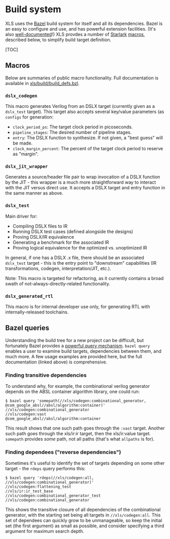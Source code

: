 # Build system

XLS uses the [Bazel](http://bazel.build) build system for itself and all its
dependencies. Bazel is an easy to configure and use, and has powerful extension
facilities. (It's also
[well-documented](https://docs.bazel.build/versions/master/bazel-overview.html)!)
XLS provdes a number of
[Starlark](https://docs.bazel.build/versions/master/skylark/language.html)
[macros](https://docs.bazel.build/versions/master/skylark/macros.html),
described below, to simplify build target definition.

[TOC]

## Macros

Below are summaries of public macro functionality. Full documentation is
available in
[xls/build/build_defs.bzl](https://github.com/google/xls/tree/main/xls/build/build_defs.bzl).

### `dslx_codegen`

This macro generates Verilog from an DSLX target (currently given as a
`dslx_test` target). This target also accepts several key/value parameters (as
`configs` for generation:

*   `clock_period_ps`: The target clock period in picoseconds.
*   `pipeline_stages`: The desired number of pipeline stages.
*   `entry`: The DSLX function to synthesize. If not given, a "best guess" will
    be made.
*   `clock_margin_percent`: The percent of the target clock period to reserve as
    "margin".

### `dslx_jit_wrapper`

Generates a source/header file pair to wrap invocation of a DSLX function by the
JIT - this wrapper is a much more straightforward way to interact with the JIT
versus direct use. It accepts a DSLX target and entry function in the same
manner as above.

### `dslx_test`

Main driver for:

* Compiling DSLX files to IR
* Running DSLX test cases (defined alongside the designs)
* Proving DSLX/IR equivalence
* Generating a benchmark for the associated IR
* Proving logical equivalence for the optimized vs. unoptimized IR

In general, if one has a DSLX .x file, there should be an associated `dslx_test`
target - this is the entry point to "downstream" capabilities (IR
transformations, codegen, interpretation/JIT, etc.).

Note: This macro is targeted for refactoring, as it currently contains a broad
swath of not-always-directly-related functionality.

### `dslx_generated_rtl`

This macro is for internal developer use only, for generating RTL with
internally-released toolchains.

## Bazel queries

Understanding the build tree for a new project can be difficult, but fortunately
Bazel provides a
[powerful query mechanism](https://docs.bazel.build/versions/master/query.html).
`bazel query` enables a user to examine build targets, dependencies between
them, and much more. A few usage examples are provided here, but the full
documentation (linked above) is comprehensive.

### Finding transitive dependencies

To understand why, for example, the combinational verilog generator depends on
the ABSL container algorithm library, one could run:

```
$ bazel query 'somepath(//xls/codegen:combinational_generator, @com_google_absl//absl/algorithm:container)'
//xls/codegen:combinational_generator
//xls/codegen:vast
@com_google_absl//absl/algorithm:container
```

This result shows that one such path goes through the `:vast` target. Another
such path goes through the xls/ir:ir target, then the xls/ir:value target.
`somepath` provides _some_ path, not all paths (that's what `allpaths` is for).

### Finding dependees ("reverse dependencies")

Sometimes it's useful to identify the set of targets depending on some other
target - the `rdeps` query performs this:

```
$ bazel query 'rdeps(//xls/codegen:all, //xls/codegen:combinational_generator)'
//xls/codegen:flattening_test
//xls/ir:ir_test_base
//xls/codegen:combinational_generator_test
//xls/codegen:combinational_generator
```

This shows the transitive closure of all dependencies of the combinational
generator, with the starting set being all targets in `//xls/codegen:all`. This
set of dependees can quickly grow to be unmanageable, so keep the initial set
(the first argument) as small as possible, and consider specifying a third
argument for maximum search depth.
